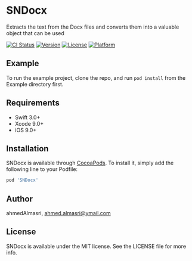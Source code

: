 # SNDocx

 Extracts the text from the Docx files and converts them into a valuable object that can be used


[![CI Status](https://img.shields.io/travis/ahmedAlmasri/SNDocx.svg?style=flat)](https://travis-ci.org/ahmedAlmasri/SNDocx)
[![Version](https://img.shields.io/cocoapods/v/SNDocx.svg?style=flat)](https://cocoapods.org/pods/SNDocx)
[![License](https://img.shields.io/cocoapods/l/SNDocx.svg?style=flat)](https://cocoapods.org/pods/SNDocx)
[![Platform](https://img.shields.io/cocoapods/p/SNDocx.svg?style=flat)](https://cocoapods.org/pods/SNDocx)

## Example

To run the example project, clone the repo, and run `pod install` from the Example directory first.

## Requirements

* Swift 3.0+
* Xcode 9.0+
* iOS 9.0+

## Installation

SNDocx is available through [CocoaPods](https://cocoapods.org). To install
it, simply add the following line to your Podfile:

```ruby
pod 'SNDocx'
```

## Author

ahmedAlmasri, ahmed.almasri@ymail.com

## License

SNDocx is available under the MIT license. See the LICENSE file for more info.
